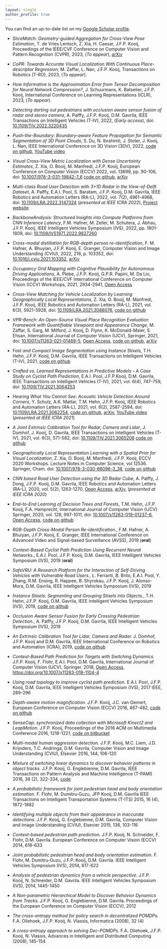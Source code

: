 ```yaml
---
layout: single
author_profile: true
---
```


You can find an up-to-date list on my [Google Scholar profile](https://scholar.google.nl/citations?user=Uq5KrMoAAAAJ&hl=en).

-   *SliceMatch: Geometry-guided Aggregation for Cross-View Pose Estimation*, T. de Vries Lentsch, Z. Xia, H. Caesar, J.F.P. Kooij, Proceedings of the IEEE/CVF Conference on Computer Vision and Pattern Recognition (CVPR), 2023, (*To appear*), [arXiv](https://arxiv.org/abs/2211.14651)

-   *CoPR: Towards Accurate Visual Localization With Continuous
Place-descriptor Regression*, M. Zaffar, L. Nan, J.F.P. Kooij,
Transactions on Robotics (T-RO), 2023, (*To appear*).

-   *How Informative is the Approximation Error from Tensor Decomposition for Neural Network Compression?*, J. Schuurmans, K. Batselier, J.F.P. Kooij,
International Conference on Learning Representations (ICLR), 2023, (*To appear*).

-   *Detecting darting out pedestrians with occlusion aware sensor fusion of radar and stereo camera*, A. Palffy, J.F.P. Kooij, D.M. Gavrila, IEEE Transactions on Intelligent Vehicles (T-IV), 2022, (*Early access*), doi: [10.1109/TIV.2022.3220435](https://doi.org/10.1109/TIV.2022.3220435)

-   *Push-the-Boundary: Boundary-aware Feature Propagation for Semantic Segmentation of 3D Point Clouds*, S. Du, N. Ibrahimli, J. Stoter, J. Kooij, L. Nan, IEEE International Conference on 3D Vision (3DV), 2022, [code on github](https://github.com/shenglandu/PushBoundary), [YouTube video](https://youtu.be/hqpyDbztdLQ)

-	*Visual Cross-View Metric Localization with Dense Uncertainty Estimates*, Z. Xia, O. Booij, M. Manfredi, J.F.P. Kooij, European Conference on Computer Vision (ECCV) 2022, vol. 13699, pp. 90-106, doi: [10.1007/978-3-031-19842-7_6](https://doi.org/10.1007/978-3-031-19842-7_6) [code on github](https://github.com/tudelft-iv/CrossViewMetricLocalization), [arXiv](https://arxiv.org/abs/2208.08519)

-   *Multi-class Road User Detection with 3+1D Radar in the View-of-Delft Dataset*, A. Palffy, E.A.I. Pool, S. Baratam, J.F.P. Kooij, D.M. Gavrila, IEEE Robotics and Automation Letters (RA-L), 2022, vol. 7(2), 4961-4968, doi: [10.1109/LRA.2022.3147324](https://doi.org/10.1109/LRA.2022.3147324) (*presented at IEEE ICRA 2022*), [Project website](https://intelligent-vehicles.org/datasets/view-of-delft/)

-   *BackboneAnalysis: Structured Insights into Compute Platforms from CNN Inference Latency*, F.M. Hafner, M. Zeller, M. Schutera, J. Abhau, J.F.P. Kooij, IEEE Intelligent Vehicles Symposium (IVS), 2022, pp. 1801-1809, doi: [10.1109/IV51971.2022.9827260](https://doi.org/10.1109/IV51971.2022.9827260)

-   *Cross-modal distillation for RGB-depth person re-identification*, F. M. Hafner, A. Bhuyian, J.F.P. Kooij, E. Granger, Computer Vision and Image Understanding (CVIU), 2022, 216, p. 103352, doi: [10.1016/j.cviu.2021.103352](https://doi.org/10.1016/j.cviu.2021.103352), [arXiv](https://arxiv.org/abs/1810.11641)

-   *Occupancy Grid Mapping with Cognitive Plausibility for Autonomous Driving Applications*, A. Plebe, J.F.P. Kooij, G.P.R. Papini, M. Da Lio, Proceedings of the IEEE/CVF International Conference on Computer Vision (ICCV) Workshops, 2021, 2934-2941, [Open Access](https://openaccess.thecvf.com/content/ICCV2021W/AVVision/html/Plebe_Occupancy_Grid_Mapping_With_Cognitive_Plausibility_for_Autonomous_Driving_Applications_ICCVW_2021_paper.html)

-   *Cross-View Matching for Vehicle Localization by Learning Geographically Local Representations*, Z. Xia, O. Booij, M. Manfredi, J.F.P. Kooij, IEEE Robotics and Automation Letters (RA-L), 2021, vol. 6(3), 5921-5928, doi: [10.1109/LRA.2021.3088076](https://doi.org/10.1109/LRA.2021.3088076), [code on github](https://github.com/tudelft-iv/Visual-Localization-with-Spatial-Prior)

-   *VPR-Bench: An Open-Source Visual Place Recognition Evaluation Framework with Quantifiable Viewpoint and Appearance Change*, M. Zaffar, S. Garg, M. Milford, J. Kooij, D. Flynn, K. McDonald-Maier, S. Ehsan, International Journal of Computer Vision (IJCV), Springer, 2021, doi: [10.1007/s11263-021-01469-5](https://doi.org/10.1007/s11263-021-01469-5), [Open Access](https://doi.org/10.1007/s11263-021-01469-5), [code on github](https://github.com/MubarizZaffar/VPR-Bench), [arXiv](https://arxiv.org/abs/2005.08135)

-   *Fast and Compact Image Segmentation using Instance Stixels*, T.H. Hehn, J.F.P. Kooij, D.M. Gavrila, IEEE Transactions on Intelligent Vehicles (T-IV), 2021, [code on github](https://github.com/tudelft-iv/instance-stixels)

-   *Crafted vs. Learned Representations in Predictive Models - A Case Study on Cyclist Path Prediction*, E.A.I. Pool, J.F.P.Kooij, D.M. Gavrila, IEEE Transactions on Intelligent Vehicles (T-IV), 2021, vol. 6(4), 747-759, doi: [10.1109/TIV.2021.3064253](https://doi.org/10.1109/TIV.2021.3064253)

-   *Hearing What You Cannot See: Acoustic Vehicle Detection Around Corners*, Y. Schulz, A.K. Mattar, T.M. Hehn, J.F.P. Kooij, IEEE Robotics and Automation Letters (RA-L), 2021, vol. 6(2), 2587-2594, doi: [10.1109/LRA.2021.3062254](https://doi.org/10.1109/LRA.2021.3062254), [code on github](https://github.com/tudelft-iv/occluded_vehicle_acoustic_detection), [arXiv](https://arxiv.org/abs/2007.15739), [YouTube video](https://www.youtube.com/watch?v=BXkeWf24MLg) (*presented at IEEE ICRA 2021*)

-   *A Joint Extrinsic Calibration Tool for Radar, Camera and Lidar*, J. Domhof, J. Kooij, D. Gavrila, IEEE Transactions on Intelligent Vehicles (T-IV), 2021, vol. 6(3), 571-582, doi: [10.1109/TIV.2021.3065208](https://doi.org/10.1109/TIV.2021.3065208) [code on github](https://github.com/tudelft-iv/multi_sensor_calibration)

-   *Geographically Local Representation Learning with a Spatial Prior for Visual Localization*, Z. Xia, O. Booij, M. Manfredi, J.F.P. Kooij, ECCV 2020 Workshops. Lecture Notes in Computer Science, vol 12536. Springer, Cham. doi: [10.1007/978-3-030-66096-3_38](https://doi.org/10.1007/978-3-030-66096-3_38), [code on github](https://github.com/tudelft-iv/Visual-Localization-with-Spatial-Prior)

-   *CNN based Road User Detection using the 3D Radar Cube*, A. Palffy, J. Dong, J.F.P. Kooij, D.M. Gavrila, IEEE Robotics and Automation Letters (RA-L), 2020, vol. 5(2), 1263-1270, [Open Access](https://doi.org/10.1109/LRA.2020.2967272), [arXiv](https://arxiv.org/abs/2004.12165), (*presented at IEEE ICRA 2020*)

-   *End-to-End Learning of Decision Trees and Forests*, T.M. Hehn, J.F.P. Kooij, F.A. Hamprecht, International Journal of Computer Vision (IJCV) Springer, 2020, vol. 128, 997-1011, doi: [10.1007/s11263-019-01237-6](https://doi.org/10.1007/s11263-019-01237-6), [Open Access](https://rdcu.be/bTSFA), [code on github](https://github.com/tomsal/endtoenddecisiontrees)

-   *RGB-Depth Cross-Modal Person Re-identification.*, F.M. Hafner, A. Bhuiyan, J.F.P. Kooij, E. Granger, IEEE International Conference on Advanced Video and Signal-based Surveillance (AVSS), 2019 (**oral**)

-   *Context-Based Cyclist Path Prediction Using Recurrent Neural Networks.*, E.A.I. Pool, J.F.P. Kooij, D.M. Gavrila, IEEE Intelligent Vehicles Symposium (IVS), 2019 (**oral**)

-   *SafeVRU: A Research Platform for the Interaction of Self-Driving Vehicles with Vulnerable Road Users.*, L. Ferranti, B. Brito, E.A.I. Pool, Y. Zhang, R.M. Ensing, R. Happee, B. Shyrokau, J.F.P. Kooij, J. Alonso-Mora, D.M. Gavrila, IEEE Intelligent Vehicles Symposium (IVS), 2019

-   *Instance Stixels: Segmenting and Grouping Stixels into Objects.*, T.H. Hehn, J.F.P. Kooij, D.M. Gavrila, IEEE Intelligent Vehicles Symposium (IVS), 2019, [code on github](https://github.com/tudelft-iv/instance-stixels)

-   *Occlusion Aware Sensor Fusion for Early Crossing Pedestrian Detection.*, A. Palffy, J.F.P. Kooij, D.M. Gavrila, IEEE Intelligent Vehicles Symposium (IVS), 2019

-   *An Extrinsic Calibration Tool for Lidar, Camera and Radar.* J. Domhof, J.F.P. Kooij and D.M. Gavrila, IEEE International Conference on Robotics and Automation (ICRA), 2019, [code on github](https://github.com/tudelft-iv/multi_sensor_calibration)

-   *Context-Based Path Prediction for Targets with Switching Dynamics.* J.F.P. Kooij, F. Flohr, E.A.I. Pool, D.M. Gavrila, International Journal of Computer Vision (IJCV), Springer, 2018, [Open Access](https://rdcu.be/20lG), <https://doi.org/10.1007/s11263-018-1104-4>

-	*Using road topology to improve cyclist path prediction.* E.A.I. Pool, J.F.P. Kooij, D.M. Gavrila, IEEE Intelligent Vehicles Symposium (IVS), 2017 IEEE, 289-296

-	*Depth-aware motion magnification.* J.F.P. Kooij, J.C. van Gemert, European Conference on Computer Vision (ECCV) 2016, 467-482, [code on github](https://github.com/jkooij/depthaware-momag)

-	*SenseCap: synchronized data collection with Microsoft Kinect2 and LeapMotion.* J.F.P. Kooij, Proceedings of the 2016 ACM on Multimedia Conference 2016, 1218-1221, [code on bitbucket](https://bitbucket.org/jkooij/sensecap/)

-	*Multi-modal human aggression detection.* J.F.P. Kooij, M.C. Liem, J.D. Krijnders, T.C. Andringa, D.M. Gavrila, Computer Vision and Image Understanding (CVIU), Elsevier 2016, 144, 106-120

-	*Mixture of switching linear dynamics to discover behavior patterns in object tracks.* J.F.P. Kooij, G. Englebienne, D.M. Gavrila, IEEE Transactions on Pattern Analysis and Machine Intelligence (T-PAMI) 2016, 38 (2), 322-334, [code](http://gavrila.net/Datasets/Univ__of_Amsterdam_Multi-Cam_P/UvA_Object_Track_Analysis_Soft/uva_object_track_analysis_soft.html)

-	*A probabilistic framework for joint pedestrian head and body orientation estimation.* F. Flohr, M. Dumitru-Guzu, JFP Kooij, D.M. Gavrila IEEE Transactions on Intelligent Transportation Systems (T-ITS) 2015, 16 (4), 1872-1882

-	*Identifying multiple objects from their appearance in inaccurate detections.* J.F.P. Kooij, G. Englebienne, D.M. Gavrila, Computer Vision and Image Understanding (CVIU), Elsevier 2015, 136, 103-116

-	*Context-based pedestrian path prediction.* J.F.P. Kooij, N. Schneider, F. Flohr, D.M. Gavrila. European Conference on Computer Vision (ECCV) 2014, 618-633

-	*Joint probabilistic pedestrian head and body orientation estimation.* F. Flohr, M. Dumitru-Guzu, J.F.P. Kooij, D.M. Gavrila. IEEE Intelligent Vehicles Symposium (IVS), 2014, 617-622

-	*Analysis of pedestrian dynamics from a vehicle perspective.* J.F.P. Kooij, N. Schneider, D.M. Gavrila. IEEE Intelligent Vehicles Symposium (IVS), 2014, 1445-1450

-	*A Non-parametric Hierarchical Model to Discover Behavior Dynamics from Tracks.* J.F.P. Kooij, G. Englebienne, D.M. Gavrila. Proceedings of the European Conference on Computer Vision (ECCV), 2012

-	*The cross-entropy method for policy search in decentralized POMDPs.* F.A. Oliehoek, J.F.P. Kooij, N. Vlassis, Informatica (2008), 32 (4)

-	*A cross-entropy approach to solving Dec-POMDPs.* F.A. Oliehoek, J.F.P. Kooij, N. Vlassis, Advances in Intelligent and Distributed Computing (2008), 145-154
